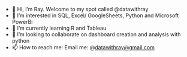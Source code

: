 - 👋 Hi, I’m Ray. Welcome to my spot called @datawithray
- 👀 I’m interested in SQL, Excel/ GoogleSheets, Python and Microsoft PowerBi 
- 🌱 I’m currently learning R and Tableau
- 💞️ I’m looking to collaborate on dashboard creation and analysis with python
- 📫 How to reach me: Email me: @datawithray@gmail.com
<!---
datawithray/datawithray is a ✨ special ✨ repository because its `README.md` (this file) appears on your GitHub profile.
You can click the Preview link to take a look at your changes.
--->
